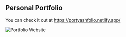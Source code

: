 ## Personal Portfolio
 You can check it out at https://portyashfolio.netlify.app/


![Portfolio Website](https://i.ibb.co/WgPMpts/image.png)
